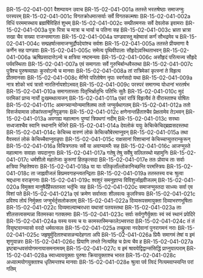 BR-15-02-041-001	वैशम्पायन उवाच
BR-15-02-041-001a	ततस्ते भरतश्रेष्ठाः समाजग्मुः परस्परम्
BR-15-02-041-001c	विगतक्रोधमात्सर्याः सर्वे विगतकल्मषाः
BR-15-02-041-002a	विधिं परममास्थाय ब्रह्मर्षिविहितं शुभम्
BR-15-02-041-002c	सम्प्रीतमनसः सर्वे देवलोक इवामराः
BR-15-02-041-003a	पुत्रः पित्रा च मात्रा च भार्या च पतिना सह
BR-15-02-041-003c	भ्राता भ्रात्रा सखा चैव सख्या राजन्समागताः
BR-15-02-041-004a	पाण्डवास्तु महेष्वासं कर्णं सौभद्रमेव च
BR-15-02-041-004c	सम्प्रहर्षात्समाजग्मुर्द्रौपदेयांश्च सर्वशः
BR-15-02-041-005a	ततस्ते प्रीयमाणा वै कर्णेन सह पाण्डवाः
BR-15-02-041-005c	समेत्य पृथिवीपालाः सौहृदेऽवस्थिताभवन्
BR-15-02-041-006a	ऋषिप्रसादात्तेऽन्ये च क्षत्रिया नष्टमन्यवः
BR-15-02-041-006c	असौहृदं परित्यज्य सौहृदे पर्यवस्थिताः
BR-15-02-041-007a	एवं समागताः सर्वे गुरुभिर्बान्धवैस्तथा
BR-15-02-041-007c	पुत्रैश्च पुरुषव्याघ्राः कुरवोऽन्ये च मानवाः
BR-15-02-041-008a	तां रात्रिमेकां कृत्स्नां ते विहृत्य प्रीतमानसाः
BR-15-02-041-008c	मेनिरे परितोषेण नृपाः स्वर्गसदो यथा
BR-15-02-041-009a	नात्र शोको भयं त्रासो नारतिर्नायशोऽभवत्
BR-15-02-041-009c	परस्परं समागम्य योधानां भरतर्षभ
BR-15-02-041-010a	समागतास्ताः पितृभिर्भ्रातृभिः पतिभिः सुतैः
BR-15-02-041-010c	मुदं परमिकां प्राप्य नार्यो दुःखमथात्यजन्
BR-15-02-041-011a	एकां रात्रिं विहृत्यैवं ते वीरास्ताश्च योषितः
BR-15-02-041-011c	आमन्त्र्यान्योन्यमाश्लिष्य ततो जग्मुर्यथागतम्
BR-15-02-041-012a	ततो विसर्जयामास लोकांस्तान्मुनिपुङ्गवः
BR-15-02-041-012c	क्षणेनान्तर्हिताश्चैव प्रेक्षतामेव तेऽभवन्
BR-15-02-041-013a	अवगाह्य महात्मानः पुण्यां त्रिपथगां नदीम्
BR-15-02-041-013c	सरथाः सध्वजाश्चैव स्वानि स्थानानि भेजिरे
BR-15-02-041-014a	देवलोकं ययुः केचित्केचिद्ब्रह्मसदस्तथा
BR-15-02-041-014c	केचिच्च वारुणं लोकं केचित्कौबेरमाप्नुवन्
BR-15-02-041-015a	तथा वैवस्वतं लोकं केचिच्चैवाप्नुवन्नृपाः
BR-15-02-041-015c	राक्षसानां पिशाचानां केचिच्चाप्युत्तरान्कुरून्
BR-15-02-041-016a	विचित्रगतयः सर्वे या अवाप्यामरैः सह
BR-15-02-041-016c	आजग्मुस्ते महात्मानः सवाहाः सपदानुगाः
BR-15-02-041-017a	गतेषु तेषु सर्वेषु सलिलस्थो महामुनिः
BR-15-02-041-017c	धर्मशीलो महातेजाः कुरूणां हितकृत्सदा
BR-15-02-041-017e	ततः प्रोवाच ताः सर्वाः क्षत्रिया निहतेश्वराः
BR-15-02-041-018a	या याः पतिकृताँल्लोकानिच्छन्ति परमस्त्रियः
BR-15-02-041-018c	ता जाह्नवीजलं क्षिप्रमवगाहन्त्वतन्द्रिताः
BR-15-02-041-019a	ततस्तस्य वचः श्रुत्वा श्रद्दधाना वराङ्गनाः
BR-15-02-041-019c	श्वशुरं समनुज्ञाप्य विविशुर्जाह्नवीजलम्
BR-15-02-041-020a	विमुक्ता मानुषैर्देहैस्ततस्ता भर्तृभिः सह
BR-15-02-041-020c	समाजग्मुस्तदा साध्व्यः सर्वा एव विशां पते
BR-15-02-041-021a	एवं क्रमेण सर्वास्ताः शीलवत्यः कुलस्त्रियः
BR-15-02-041-021c	प्रविश्य तोयं निर्मुक्ता जग्मुर्भर्तृसलोकताम्
BR-15-02-041-022a	दिव्यरूपसमायुक्ता दिव्याभरणभूषिताः
BR-15-02-041-022c	दिव्यमाल्याम्बरधरा यथासां पतयस्तथा
BR-15-02-041-023a	ताः शीलसत्त्वसम्पन्ना वितमस्का गतक्लमाः
BR-15-02-041-023c	सर्वाः सर्वगुणैर्युक्ताः स्वं स्वं स्थानं प्रपेदिरे
BR-15-02-041-024a	यस्य यस्य च यः कामस्तस्मिन्कालेऽभवत्तदा
BR-15-02-041-024c	तं तं विसृष्टवान्व्यासो वरदो धर्मवत्सलः
BR-15-02-041-025a	तच्छ्रुत्वा नरदेवानां पुनरागमनं नराः
BR-15-02-041-025c	जहृषुर्मुदिताश्चासन्नन्यदेहगता अपि
BR-15-02-041-026a	प्रियैः समागमं तेषां य इमं शृणुयान्नरः
BR-15-02-041-026c	प्रियाणि लभते नित्यमिह च प्रेत्य चैव ह
BR-15-02-041-027a	इष्टबान्धवसंयोगमनायासमनामयम्
BR-15-02-041-027c	य इमं श्रावयेद्विद्वान्संसिद्धिं प्राप्नुयात्पराम्
BR-15-02-041-028a	स्वाध्याययुक्ताः पुरुषाः क्रियायुक्ताश्च भारत
BR-15-02-041-028c	अध्यात्मयोगयुक्ताश्च धृतिमन्तश्च मानवाः
BR-15-02-041-028e	श्रुत्वा पर्व त्विदं नित्यमवाप्स्यन्ति परां गतिम्
